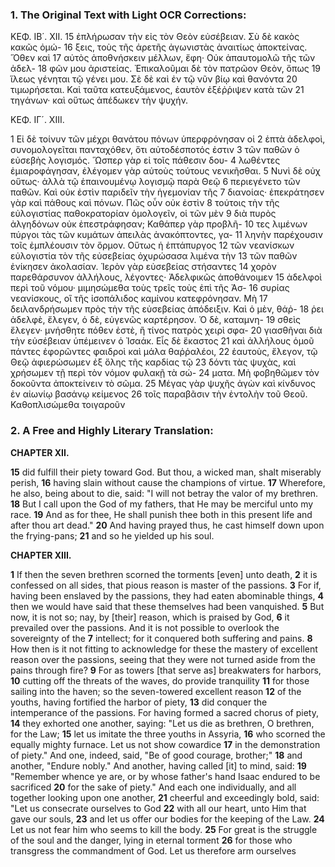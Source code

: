 ### 1. The Original Text with Light OCR Corrections:

ΚΕΦ. ΙΒ΄. ΧΙΙ.
15 ἐπλήρωσαν τὴν εἰς τὸν Θεὸν εὐσέβειαν. Σὺ δὲ κακὸς κακῶς ὀμώ-
16 ξεις, τοὺς τῆς ἀρετῆς ἀγωνιστὰς ἀναιτίως ἀποκτείνας. Ὅθεν καὶ
17 αὐτὸς ἀποθνήσκειν μέλλων, ἔφη· Οὐκ ἀπαυτομολῶ τῆς τῶν ἀδελ-
18 φῶν μου ἀριστείας. Ἐπικαλοῦμαι δὲ τὸν πατρῶον Θεὸν, ὅπως
19 ἵλεως γένηται τῷ γένει μου. Σὲ δὲ καὶ ἐν τῷ νῦν βίῳ καὶ θανόντα
20 τιμωρήσεται. Καὶ ταῦτα κατευξάμενος, ἑαυτὸν ἐξέῤῥιψεν κατὰ τῶν
21 τηγάνων· καὶ οὕτως ἀπέδωκεν τὴν ψυχήν.

ΚΕΦ. ΙΓ´. ΧΙΙΙ.

1 Εἰ δὲ τοίνυν τῶν μέχρι θανάτου πόνων ὑπερφρόνησαν οἱ
2 ἑπτὰ ἀδελφοὶ, συνομολογεῖται πανταχόθεν, ὅτι αὐτοδέσποτός ἐστιν
3 τῶν παθῶν ὁ εὐσεβὴς λογισμός. Ὥσπερ γὰρ εἰ τοῖς πάθεσιν δου-
4 λωθέντες ἐμιαροφάγησαν, ἐλέγομεν γὰρ αὐτοὺς τούτους νενικῆσθαι.
5 Νυνὶ δὲ οὐχ οὕτως· ἀλλὰ τῷ ἐπαινουμένῳ λογισμῷ παρὰ Θεῷ
6 περιεγένετο τῶν παθῶν. Καὶ οὐκ ἐστὶν παριδεῖν τὴν ἡγεμονίαν τῆς
7 διανοίας· ἐπεκράτησεν γὰρ καὶ πάθους καὶ πόνων. Πῶς οὖν οὐκ ἐστὶν
8 τούτοις τὴν τῆς εὐλογιστίας παθοκρατορίαν ὁμολογεῖν, οἱ τῶν μὲν
9 διὰ πυρὸς ἀλγηδόνων οὐκ ἐπεστράφησαν; Καθάπερ γὰρ προβλῆ-
10 τες λιμένων πύργοι τὰς τῶν κυμάτων ἀπειλὰς ἀνακόπτοντες, γα-
11 ληνὴν παρέχουσιν τοῖς ἐμπλέουσιν τὸν ὅρμον. Οὕτως ἡ ἑπτάπυργος
12 τῶν νεανίσκων εὐλογιστία τὸν τῆς εὐσεβείας ὀχυρώσασα λιμένα τὴν
13 τῶν παθῶν ἐνίκησεν ἀκολασίαν. Ἱερὸν γὰρ εὐσεβείας στήσαντες
14 χορὸν παρεθάρσυνον ἀλλήλους, λέγοντες· Ἀδελφικῶς ἀποθάνοιμεν
15 ἀδελφοὶ περὶ τοῦ νόμου· μιμησώμεθα τοὺς τρεῖς τοὺς ἐπὶ τῆς Ἀσ-
16 συρίας νεανίσκους, οἳ τῆς ἰσοπάλιδος καμίνου κατεφρόνησαν. Μὴ
17 δειλανδρήσωμεν πρὸς τὴν τῆς εὐσεβείας ἀπόδειξιν. Καὶ ὁ μὲν, θάῤ-
18 ῥει ἀδελφὲ, ἔλεγεν, ὁ δὲ, εὐγενῶς καρτέρησον. Ὁ δὲ, καταμνη-
19 σθεὶς ἔλεγεν· μνήσθητε πόθεν ἐστὲ, ἢ τίνος πατρὸς χειρὶ σφα-
20 γιασθῆναι διὰ τὴν εὐσέβειαν ὑπέμεινεν ὁ Ἰσαάκ. Εἷς δὲ ἕκαστος
21 καὶ ἀλλήλους ὁμοῦ πάντες ἐφορῶντες φαιδροὶ καὶ μάλα θαῤῥαλέοι,
22 ἑαυτοὺς, ἔλεγον, τῷ Θεῷ ἀφιερώσωμεν ἐξ ὅλης τῆς καρδίας τῷ
23 δόντι τὰς ψυχὰς, καὶ χρήσωμεν τῇ περὶ τὸν νόμον φυλακῇ τὰ σώ-
24 ματα. Μὴ φοβηθῶμεν τὸν δοκοῦντα ἀποκτείνειν τὸ σῶμα.
25 Μέγας γὰρ ψυχῆς ἀγὼν καὶ κίνδυνος ἐν αἰωνίῳ βασάνῳ κείμενος
26 τοῖς παραβᾶσιν τὴν ἐντολὴν τοῦ Θεοῦ. Καθοπλισώμεθα τοιγαροῦν

### 2. A Free and Highly Literary Translation:

**CHAPTER XII.**

**15** did fulfill their piety toward God. But thou, a wicked man, shalt miserably perish,
**16** having slain without cause the champions of virtue.
**17** Wherefore, he also, being about to die, said: "I will not betray the valor of my brethren.
**18** But I call upon the God of my fathers, that He may be merciful unto my race.
**19** And as for thee, He shall punish thee both in this present life and after thou art dead."
**20** And having prayed thus, he cast himself down upon the frying-pans;
**21** and so he yielded up his soul.

**CHAPTER XIII.**

**1** If then the seven brethren scorned the torments [even] unto death,
**2** it is confessed on all sides, that pious reason is master of the passions.
**3** For if, having been enslaved by the passions, they had eaten abominable things,
**4** then we would have said that these themselves had been vanquished.
**5** But now, it is not so; nay, by [their] reason, which is praised by God,
**6** it prevailed over the passions. And it is not possible to overlook the sovereignty of the
**7** intellect; for it conquered both suffering and pains.
**8** How then is it not fitting to acknowledge for these the mastery of excellent reason over the passions,
seeing that they were not turned aside from the pains through fire?
**9** For as towers [that serve as] breakwaters for harbors,
**10** cutting off the threats of the waves, do provide tranquility
**11** for those sailing into the haven; so the seven-towered excellent reason
**12** of the youths, having fortified the harbor of piety,
**13** did conquer the intemperance of the passions. For having formed a sacred chorus of piety,
**14** they exhorted one another, saying: "Let us die as brethren, O brethren, for the Law;
**15** let us imitate the three youths in Assyria,
**16** who scorned the equally mighty furnace. Let us not show cowardice
**17** in the demonstration of piety." And one, indeed, said, "Be of good courage, brother;"
**18** and another, "Endure nobly." And another, having called [it] to mind, said:
**19** "Remember whence ye are, or by whose father's hand Isaac endured to be sacrificed
**20** for the sake of piety." And each one individually, and all together looking upon one another,
**21** cheerful and exceedingly bold, said: "Let us consecrate ourselves to God
**22** with all our heart, unto Him that gave our souls,
**23** and let us offer our bodies for the keeping of the Law.
**24** Let us not fear him who seems to kill the body.
**25** For great is the struggle of the soul and the danger, lying in eternal torment
**26** for those who transgress the commandment of God. Let us therefore arm ourselves